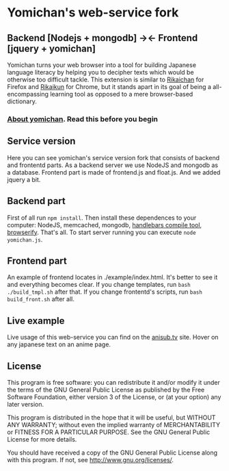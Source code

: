 # Yomichan's web-service fork #
## Backend [Nodejs + mongodb] -><- Frontend [jquery + yomichan] ##

Yomichan turns your web browser into a tool for building Japanese language literacy by helping you to decipher texts
which would be otherwise too difficult tackle. This extension is similar to
[Rikaichan](https://addons.mozilla.org/en-US/firefox/addon/rikaichan/) for Firefox and
[Rikaikun](https://chrome.google.com/webstore/detail/rikaikun/jipdnfibhldikgcjhfnomkfpcebammhp?hl=en) for Chrome, but it
stands apart in its goal of being a all-encompassing learning tool as opposed to a mere browser-based dictionary.

### [About yomichan](https://github.com/FooSoft/yomichan#readme). Read this before you begin ###

## Service version ##

Here you can see yomichan's service version fork that consists of backend and frontentd parts. As a backend server we use NodeJS and mongodb as a database. Frontend part is made of frontend.js and float.js. And we added jquery a bit.

## Backend part ##

First of all run `npm install`. Then install these dependences to your computer: NodeJS, memcached, mongodb, [handlebars compile tool](http://handlebarsjs.com/precompilation.html), [browserify](http://browserify.org/). That's all. To start server running you can execute `node yomichan.js`.

## Frontend part ##

An example of frontend locates in ./example/index.html. It's better to see it and everything becomes clear. If you change templates, run `bash ./build_tmpl.sh` after that. If you change frontentd's scripts, run `bash build_front.sh` after all.

## Live example ##

Live usage of this web-service you can find on the [anisub.tv](http://anisub.tv/) site. Hover on any japanese text on an anime page.

## License ##

This program is free software: you can redistribute it and/or modify
it under the terms of the GNU General Public License as published by
the Free Software Foundation, either version 3 of the License, or
(at your option) any later version.

This program is distributed in the hope that it will be useful,
but WITHOUT ANY WARRANTY; without even the implied warranty of
MERCHANTABILITY or FITNESS FOR A PARTICULAR PURPOSE.  See the
GNU General Public License for more details.

You should have received a copy of the GNU General Public License
along with this program.  If not, see <http://www.gnu.org/licenses/>.
